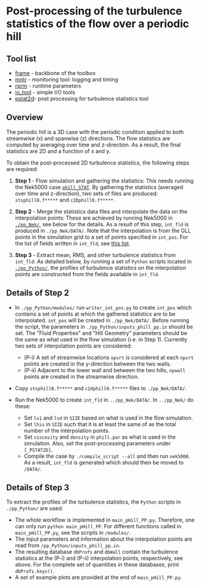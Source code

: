 
# Post-processing of the turbulence statistics of the flow over a periodic hill 


## Tool list
* [frame](https://kth-nek5000.github.io/KTH_Framework/group__frame.html) - backbone of the toolbox
* [mntr](https://kth-nek5000.github.io/KTH_Framework/group__mntr.html) - monitoring tool: logging and timing
* [rprm](https://kth-nek5000.github.io/KTH_Framework/group__rprm.html) - runtime parameters
* [io_tool](https://kth-nek5000.github.io/KTH_Framework/group__io__tools.html) - simple I/O tools
* [pstat2d](https://kth-nek5000.github.io/KTH_Framework/group__pstat2d.html)- post processing for turbulence statistics tool

## Overview
The periodic hill is a 3D case with the periodic condition applied to both streamwise (x) and spanwise (z) directions. The flow statistics are computed by averaging over time and z-direction.  As a result, the final statistics are 2D and a function of x and y. 

To obtain the post-processed 2D turbulence statistics, the following steps are required:

1. **Step 1** - Flow simulation and gathering the statistics:
This needs running the Nek5000 case [`phill_STAT`](https://github.com/KTH-Nek5000/KTH_Examples/tree/master/phill_STAT). By gathering the statistics (averaged over time and z-direction), two sets of files are produced: `stsphill0.f*****` and `c2Dphill0.f*****`. 

2. **Step 2** - Merge the statistics data files and interpolate the data on the interpolation points:
These are achieved by running Nek5000 in [`./pp_Nek/`](https://github.com/KTH-Nek5000/KTH_Examples/tree/master/phill_PSTAT2D/pp_Nek), see below for the details. As a result of this step, `int_fld` is produced in `./pp_Nek/DATA/`. Note that the interpolation is from the GLL points in the simulation grid to a set of points specified in `int_pos`. For the list of fields written in `int_fld`, see [this list](https://github.com/KTH-Nek5000/KTH_Examples/blob/master/pipe_PSTAT2D/pp_python/nom_fields.txt).

3. **Step 3** - Extract mean, RMS, and other turbulence statistics from `int_fld`:
As detailed below, by running a set of `Python` scripts located in [`./pp_Python/`](https://github.com/KTH-Nek5000/KTH_Examples/tree/master/phill_PSTAT2D/pp_Python), the profiles of turbulence statistics on the interpolation points are constructed from the fields available in `int_fld`.

## Details of Step 2
* In `./pp_Python/modules/` run `writer_int_pos.py` to create `int_pos` which contains a set of points at which the gathered statistics are to be interpolated. `int_pos` will be created in `./pp_Nek/DATA/`. Before running the script, the parameters in `./pp_Python/inputs_phill_pp.in` should be set. The "Fluid Properties" and "Hill Geometry" parameters should be the same as what used in the flow simulation (i.e. in Step 1). Currently two sets of interpolation points are considered: 
  * (P-i) A set of streamwise locations `xpvrt` is considered at each `npvrt` points are created in the y-direction between the two walls. 
  * (P-ii) Adjacent to the lower wall and between the two hills,  `npwall` points are created in the streamwise direction.

* Copy `stsphill0.f*****` and `c2dphill0.f*****` files to `./pp_Nek/DATA/`.

* Run the Nek5000 to create `int_fld` in `../pp_Nek/DATA/`. In `../pp_Nek/` do these:
  * Set `lx1` and `lxd` in `SIZE` based on what is used in the flow simulation.
  * Set `lhis` in `SIZE` such that it is at least the same of as the total number of the interpolation points.
  * Set `viscosity` and `density` in `phill.par` as what is used in the simulation. Also, set the post-processing parameters under `[_PSTAT2D]`.
  * Compile the case by `./compile_script --all` and then run `nek5000`.
As a result, `int_fld` is generated which should then be moved to `/DATA/`.

## Details of Step 3
To extract the profiles of the turbulence statistics, the `Python` scripts in `./pp_Python/` are used:

  * The whole workflow is implemented in `main_pHill_PP.py`. Therefore, one can only run `python main_pHill_PP`. For different functions called in `main_pHill_PP.py`, see the scripts in `/modules/`.
  * The input parameters and information about the interpolation points are read from `/pp_Python/inputs_phill_pp.in`. 
  * The resulting database `dbProfs` and `dbWall` contain the turbulence statistics at the (P-i) and (P-ii) interpolation points, respectively, see above. For the complete set of quantities in these databases, print `dbProfs.keys()`.
  * A set of example plots are provided at the end of `main_pHill_PP.py`.

